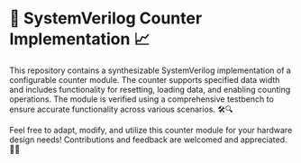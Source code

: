 # 🔢 SystemVerilog Counter Implementation 📈

This repository contains a synthesizable SystemVerilog implementation of a configurable counter module. The counter supports specified data width and includes functionality for resetting, loading data, and enabling counting operations. The module is verified using a comprehensive testbench to ensure accurate functionality across various scenarios. 🛠️🔍

Feel free to adapt, modify, and utilize this counter module for your hardware design needs! Contributions and feedback are welcomed and appreciated. 🚀✨
